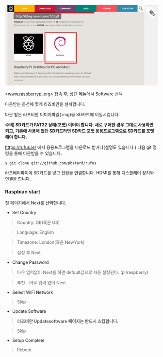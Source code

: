 <img src = "./images/Install_os.png">

<www.raspberrypi.org> 접속 후, 상단 메뉴에서 Software 선택

다운받는 옵션에 맞게 라즈비안을 설치합니다.

다운 받은 라즈비안 이미지파일(.img)을 SD카드에 이동시킵니다. 

**주의) SD카드가 FAT32 상태(포맷) 이어야 합니다. 새로 구매한 경우 그대로 사용하면 되고, 기존에 사용해 왔던 SD카드라면 SD카드 포맷 응용프로그램으로 SD카드를 포맷해야 합니다.**

<https://rufus.ie/> 에서 응용프로그램을 다운로드 받거나(설명도 있습니다.) 다음 git 명령을 통해 다운받을 수 있습니다.

```
$ git clone git://github.com/pbatard/rufus
```

라즈베리파이에 SD카드를 넣고 전원을 연결합니다. HDMI를 통해 디스플레이 장치와 연결을 합니다. 

### Raspbian start

첫 페이지에서 Next를 선택합니다.

- Set Country

>Country: GB(혹은 US)
  
>Language: English

>Timezone: London(혹은 NewYork)
  
>설정 후 Next

- Change Password
  
>아무 입력없이 Next를 하면 default값으로 자동 설정된다. (pi/raspberry)
  
>추천 - 아무 입력 없이 Next

- Select WiFi Network
  
>Skip
  
- Update Software
  
>**라즈비안 Updatesoftware 페이지는 반드시 스킵합니다.**
  
>Skip

- Setup Complete
  
>Reboot
